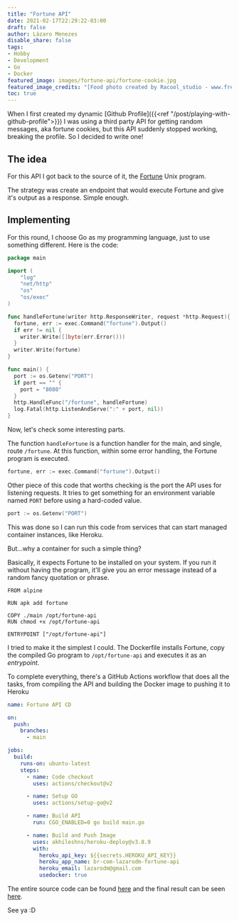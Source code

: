 ```yaml
---
title: "Fortune API"
date: 2021-02-17T22:29:22-03:00
draft: false
author: Lázaro Menezes
disable_share: false
tags:
- Hobby
- Development 
- Go
- Docker
featured_image: images/fortune-api/fortune-cookie.jpg
featured_image_credits: "[Food photo created by Racool_studio - www.freepik.com](https://www.freepik.com/photos/food)"
toc: true
---
```


When I first created my dynamic [Github Profile]({{<ref "/post/playing-with-github-profile">}}) I was using a third party API for getting random messages, aka fortune cookies, but this API suddenly stopped working, breaking the profile. So I decided to write one!

## The idea

For this API I got back to the source of it, the [Fortune](https://en.wikipedia.org/wiki/Fortune_(Unix)) Unix program.

The strategy was create an endpoint that would execute Fortune and give it's output as a response. Simple enough.

## Implementing

For this round, I choose Go as my programming language, just to use something different. Here is the code:

```Go
package main

import (
    "log"
    "net/http"
    "os"
    "os/exec"
)

func handleFortune(writer http.ResponseWriter, request *http.Request){
  fortune, err := exec.Command("fortune").Output()
  if err != nil {
    writer.Write([]byte(err.Error()))
  }
  writer.Write(fortune)
}

func main() {
  port := os.Getenv("PORT")
  if port == "" {
    port = "8080"
  }
  http.HandleFunc("/fortune", handleFortune)
  log.Fatal(http.ListenAndServe(":" + port, nil))
}
```

Now, let's check some interesting parts.

The function `handleFortune` is a function handler for the main, and single, route `/fortune`. At this function, within some error handling, the Fortune program is executed.

```Go
fortune, err := exec.Command("fortune").Output()
```

Other piece of this code that worths checking is the port the API uses for listening requests. It tries to get something for an environment variable named `PORT` before using a hard-coded value.

```Go
port := os.Getenv("PORT")
```

This was done so I can run this code from services that can start managed container instances, like Heroku.

But...why a container for such a simple thing? 

Basically, it expects Fortune to be installed on your system. If you run it without having the program, it'll give you an error message instead of a random fancy quotation or phrase.

```Docker
FROM alpine

RUN apk add fortune

COPY ./main /opt/fortune-api
RUN chmod +x /opt/fortune-api

ENTRYPOINT ["/opt/fortune-api"]
```

I tried to make it the simplest I could. The Dockerfile installs Fortune, copy the compiled Go program to `/opt/fortune-api` and executes it as an *entrypoint*.

To complete everything, there's a GitHub Actions workflow that does all the tasks, from compiling the API and building the Docker image to pushing it to Heroku

```yaml
name: Fortune API CD

on:
  push:
    branches:
      - main 

jobs:
  build:
    runs-on: ubuntu-latest
    steps:
      - name: Code checkout
        uses: actions/checkout@v2

      - name: Setup GO
        uses: actions/setup-go@v2

      - name: Build API 
        run: CGO_ENABLED=0 go build main.go 

      - name: Build and Push Image
        uses: akhileshns/heroku-deploy@v3.8.9
        with:
          heroku_api_key: ${{secrets.HEROKU_API_KEY}}
          heroku_app_name: br-com-lazarodm-fortune-api
          heroku_email: lazarodm@gmail.com
          usedocker: true
```

The entire source code can be found [here](https://github.com/lazaromenezes/fortune-api) and the final result can be seen [here](http://fortune-api.lazarodm.com.br/fortune).

See ya :D
